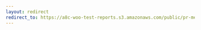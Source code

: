 ```yaml
---
layout: redirect
redirect_to: https://a8c-woo-test-reports.s3.amazonaws.com/public/pr-merge/39698/e2e/index.html
---
```

